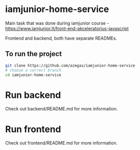 # iamjunior-home-service

Main task that was done during iamjunior course - https://www.iamjunior.lt/front-end-akceleratorius-javascript

Frontend and backend, both have separate READMEs.

## To run the project

```bash
git clone https://github.com/azegas/iamjunior-home-service
# choose a correct branch
cd iamjunior-home-service
```

# Run backend

Check out backend/README.md for more information.

# Run frontend

Check out frontend/README.md for more information.